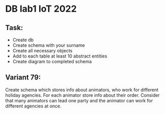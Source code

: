 # DB lab1 IoT 2022

## Task:

- Create db
- Create schema with your surname
- Create all necessary objects 
- Add to each table at least 10 abstract entities
- Create diagram to completed schema

## Variant 79:

Create schema which stores info about animators, who work for different holiday agencies. For each animator store info about their order. Consider that many animators can lead one party and the animator can work for different agencies at once.